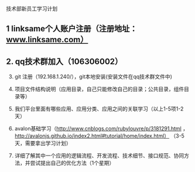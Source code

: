 技术部新员工学习计划

## 1 linksame个人账户注册（注册地址：www.linksame.com）

## 2. qq技术群加入（106306002）

3. git 注册（192.168.1.240/），git本地安装(安装文件在qq技术群文件中)

4. 项目文件结构说明（应用目录，自己只能修改自己的目录；公共目录，组件目录等）
5. 我们平台里面有哪些应用、应用分类、应用之间的关联学习（以上1-5项1-2天）
6. avalon基础学习（http://www.cnblogs.com/rubylouvre/p/3181291.html  ，  http://avalonjs.github.io/index2.html#tutorial/home/index.html）  （3-5天，需要拿出学习计划）
7. 详细了解其中一个应用的逻辑流程、开发流程、技术细节、接口规范、协同方法，并尝试提出自己的优化方法（1个星期）
